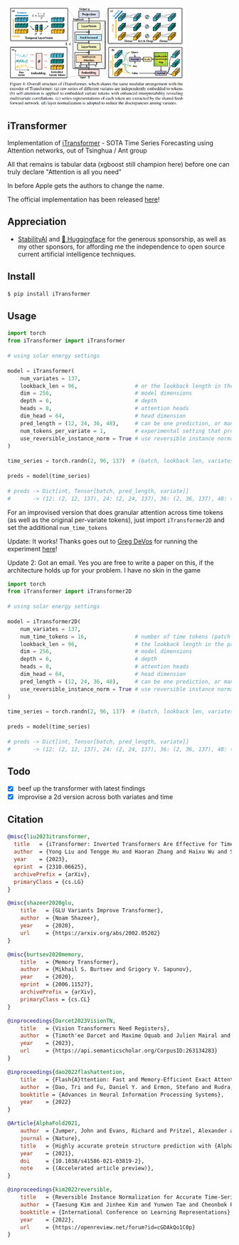 <img src="./itransformer.png" width="400px"></img>

## iTransformer

Implementation of <a href="https://arxiv.org/abs/2310.06625">iTransformer</a> - SOTA Time Series Forecasting using Attention networks, out of Tsinghua / Ant group

All that remains is tabular data (xgboost still champion here) before one can truly declare "Attention is all you need"

In before Apple gets the authors to change the name.

The official implementation has been released <a href="https://github.com/thuml/iTransformer">here</a>!

## Appreciation

- <a href="https://stability.ai/">StabilityAI</a> and <a href="https://huggingface.co/">🤗 Huggingface</a> for the generous sponsorship, as well as my other sponsors, for affording me the independence to open source current artificial intelligence techniques.

## Install

```bash
$ pip install iTransformer
```

## Usage

```python
import torch
from iTransformer import iTransformer

# using solar energy settings

model = iTransformer(
    num_variates = 137,
    lookback_len = 96,                  # or the lookback length in the paper
    dim = 256,                          # model dimensions
    depth = 6,                          # depth
    heads = 8,                          # attention heads
    dim_head = 64,                      # head dimension
    pred_length = (12, 24, 36, 48),     # can be one prediction, or many
    num_tokens_per_variate = 1,         # experimental setting that projects each variate to more than one token. the idea is that the network can learn to divide up into time tokens for more granular attention across time. thanks to flash attention, you should be able to accommodate long sequence lengths just fine
    use_reversible_instance_norm = True # use reversible instance normalization, proposed here https://openreview.net/forum?id=cGDAkQo1C0p . may be redundant given the layernorms within iTransformer (and whatever else attention learns emergently on the first layer, prior to the first layernorm). if i come across some time, i'll gather up all the statistics across variates, project them, and condition the transformer a bit further. that makes more sense
)

time_series = torch.randn(2, 96, 137)  # (batch, lookback len, variates)

preds = model(time_series)

# preds -> Dict[int, Tensor[batch, pred_length, variate]]
#       -> (12: (2, 12, 137), 24: (2, 24, 137), 36: (2, 36, 137), 48: (2, 48, 137))
```

For an improvised version that does granular attention across time tokens (as well as the original per-variate tokens), just import `iTransformer2D` and set the additional `num_time_tokens`

Update: It works! Thanks goes out to <a href="https://github.com/gdevos010">Greg DeVos</a> for running the experiment <a href="https://github.com/lucidrains/iTransformer/issues/6#issuecomment-1794989685">here</a>!

Update 2: Got an email. Yes you are free to write a paper on this, if the architecture holds up for your problem. I have no skin in the game

```python
import torch
from iTransformer import iTransformer2D

# using solar energy settings

model = iTransformer2D(
    num_variates = 137,
    num_time_tokens = 16,               # number of time tokens (patch size will be (look back length // num_time_tokens))
    lookback_len = 96,                  # the lookback length in the paper
    dim = 256,                          # model dimensions
    depth = 6,                          # depth
    heads = 8,                          # attention heads
    dim_head = 64,                      # head dimension
    pred_length = (12, 24, 36, 48),     # can be one prediction, or many
    use_reversible_instance_norm = True # use reversible instance normalization
)

time_series = torch.randn(2, 96, 137)  # (batch, lookback len, variates)

preds = model(time_series)

# preds -> Dict[int, Tensor[batch, pred_length, variate]]
#       -> (12: (2, 12, 137), 24: (2, 24, 137), 36: (2, 36, 137), 48: (2, 48, 137))
```

## Todo

- [x] beef up the transformer with latest findings
- [x] improvise a 2d version across both variates and time

## Citation

```bibtex
@misc{liu2023itransformer,
  title   = {iTransformer: Inverted Transformers Are Effective for Time Series Forecasting}, 
  author  = {Yong Liu and Tengge Hu and Haoran Zhang and Haixu Wu and Shiyu Wang and Lintao Ma and Mingsheng Long},
  year    = {2023},
  eprint  = {2310.06625},
  archivePrefix = {arXiv},
  primaryClass = {cs.LG}
}
```

```bibtex
@misc{shazeer2020glu,
    title   = {GLU Variants Improve Transformer},
    author  = {Noam Shazeer},
    year    = {2020},
    url     = {https://arxiv.org/abs/2002.05202}
}
```

```bibtex
@misc{burtsev2020memory,
    title   = {Memory Transformer},
    author  = {Mikhail S. Burtsev and Grigory V. Sapunov},
    year    = {2020},
    eprint  = {2006.11527},
    archivePrefix = {arXiv},
    primaryClass = {cs.CL}
}
```

```bibtex
@inproceedings{Darcet2023VisionTN,
    title   = {Vision Transformers Need Registers},
    author  = {Timoth'ee Darcet and Maxime Oquab and Julien Mairal and Piotr Bojanowski},
    year    = {2023},
    url     = {https://api.semanticscholar.org/CorpusID:263134283}
}
```

```bibtex
@inproceedings{dao2022flashattention,
    title   = {Flash{A}ttention: Fast and Memory-Efficient Exact Attention with {IO}-Awareness},
    author  = {Dao, Tri and Fu, Daniel Y. and Ermon, Stefano and Rudra, Atri and R{\'e}, Christopher},
    booktitle = {Advances in Neural Information Processing Systems},
    year    = {2022}
}
```

```bibtex
@Article{AlphaFold2021,
    author  = {Jumper, John and Evans, Richard and Pritzel, Alexander and Green, Tim and Figurnov, Michael and Ronneberger, Olaf and Tunyasuvunakool, Kathryn and Bates, Russ and {\v{Z}}{\'\i}dek, Augustin and Potapenko, Anna and Bridgland, Alex and Meyer, Clemens and Kohl, Simon A A and Ballard, Andrew J and Cowie, Andrew and Romera-Paredes, Bernardino and Nikolov, Stanislav and Jain, Rishub and Adler, Jonas and Back, Trevor and Petersen, Stig and Reiman, David and Clancy, Ellen and Zielinski, Michal and Steinegger, Martin and Pacholska, Michalina and Berghammer, Tamas and Bodenstein, Sebastian and Silver, David and Vinyals, Oriol and Senior, Andrew W and Kavukcuoglu, Koray and Kohli, Pushmeet and Hassabis, Demis},
    journal = {Nature},
    title   = {Highly accurate protein structure prediction with {AlphaFold}},
    year    = {2021},
    doi     = {10.1038/s41586-021-03819-2},
    note    = {(Accelerated article preview)},
}
```

```bibtex
@inproceedings{kim2022reversible,
    title   = {Reversible Instance Normalization for Accurate Time-Series Forecasting against Distribution Shift},
    author  = {Taesung Kim and Jinhee Kim and Yunwon Tae and Cheonbok Park and Jang-Ho Choi and Jaegul Choo},
    booktitle = {International Conference on Learning Representations},
    year    = {2022},
    url     = {https://openreview.net/forum?id=cGDAkQo1C0p}
}
```
